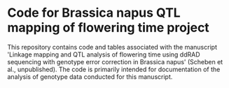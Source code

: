 # Code for Brassica napus QTL mapping of flowering time project

This repository contains code and tables associated with the manuscript 'Linkage mapping and QTL analysis of flowering time using ddRAD sequencing with genotype error correction in Brassica napus' (Scheben et al., unpublished). The code is primarily intended for documentation of the analysis of genotype data conducted for this manuscript.
